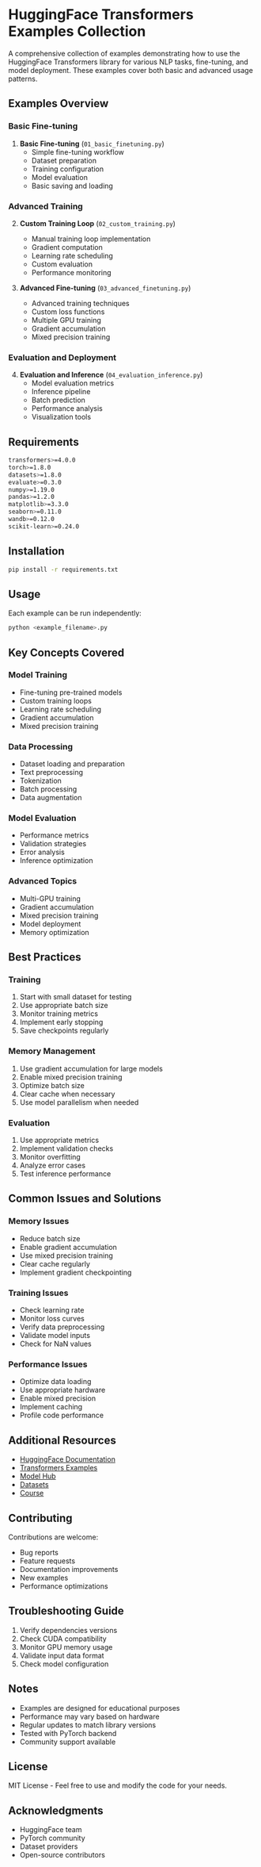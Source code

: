 # HuggingFace Transformers Examples Collection

A comprehensive collection of examples demonstrating how to use the HuggingFace Transformers library for various NLP tasks, fine-tuning, and model deployment. These examples cover both basic and advanced usage patterns.

## Examples Overview

### Basic Fine-tuning
1. **Basic Fine-tuning** (`01_basic_finetuning.py`)
   - Simple fine-tuning workflow
   - Dataset preparation
   - Training configuration
   - Model evaluation
   - Basic saving and loading

### Advanced Training
2. **Custom Training Loop** (`02_custom_training.py`)
   - Manual training loop implementation
   - Gradient computation
   - Learning rate scheduling
   - Custom evaluation
   - Performance monitoring

3. **Advanced Fine-tuning** (`03_advanced_finetuning.py`)
   - Advanced training techniques
   - Custom loss functions
   - Multiple GPU training
   - Gradient accumulation
   - Mixed precision training

### Evaluation and Deployment
4. **Evaluation and Inference** (`04_evaluation_inference.py`)
   - Model evaluation metrics
   - Inference pipeline
   - Batch prediction
   - Performance analysis
   - Visualization tools

## Requirements 

```bash
transformers>=4.0.0
torch>=1.8.0
datasets>=1.8.0
evaluate>=0.3.0
numpy>=1.19.0
pandas>=1.2.0
matplotlib>=3.3.0
seaborn>=0.11.0
wandb>=0.12.0
scikit-learn>=0.24.0
```

## Installation

```bash
pip install -r requirements.txt
```


## Usage
Each example can be run independently:

```bash
python <example_filename>.py
```


## Key Concepts Covered

### Model Training
- Fine-tuning pre-trained models
- Custom training loops
- Learning rate scheduling
- Gradient accumulation
- Mixed precision training

### Data Processing
- Dataset loading and preparation
- Text preprocessing
- Tokenization
- Batch processing
- Data augmentation

### Model Evaluation
- Performance metrics
- Validation strategies
- Error analysis
- Inference optimization

### Advanced Topics
- Multi-GPU training
- Gradient accumulation
- Mixed precision training
- Model deployment
- Memory optimization

## Best Practices

### Training
1. Start with small dataset for testing
2. Use appropriate batch size
3. Monitor training metrics
4. Implement early stopping
5. Save checkpoints regularly

### Memory Management
1. Use gradient accumulation for large models
2. Enable mixed precision training
3. Optimize batch size
4. Clear cache when necessary
5. Use model parallelism when needed

### Evaluation
1. Use appropriate metrics
2. Implement validation checks
3. Monitor overfitting
4. Analyze error cases
5. Test inference performance

## Common Issues and Solutions

### Memory Issues
- Reduce batch size
- Enable gradient accumulation
- Use mixed precision training
- Clear cache regularly
- Implement gradient checkpointing

### Training Issues
- Check learning rate
- Monitor loss curves
- Verify data preprocessing
- Validate model inputs
- Check for NaN values

### Performance Issues
- Optimize data loading
- Use appropriate hardware
- Enable mixed precision
- Implement caching
- Profile code performance

## Additional Resources
- [HuggingFace Documentation](https://huggingface.co/docs)
- [Transformers Examples](https://github.com/huggingface/transformers/tree/master/examples)
- [Model Hub](https://huggingface.co/models)
- [Datasets](https://huggingface.co/datasets)
- [Course](https://huggingface.co/course)

## Contributing
Contributions are welcome:
- Bug reports
- Feature requests
- Documentation improvements
- New examples
- Performance optimizations

## Troubleshooting Guide
1. Verify dependencies versions
2. Check CUDA compatibility
3. Monitor GPU memory usage
4. Validate input data format
5. Check model configuration

## Notes
- Examples are designed for educational purposes
- Performance may vary based on hardware
- Regular updates to match library versions
- Tested with PyTorch backend
- Community support available

## License
MIT License - Feel free to use and modify the code for your needs.

## Acknowledgments
- HuggingFace team
- PyTorch community
- Dataset providers
- Open-source contributors